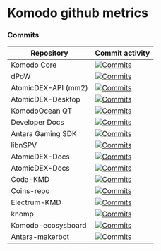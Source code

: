 # Komodo github metrics


### Commits

Repository | Commit activity 
-------------|------
Komodo Core | [![Commits](https://img.shields.io/github/commit-activity/y/komodoplatform/komodo)](https://github.com/KomodoPlatform/komodo/commits/dev)
dPoW | [![Commits](https://img.shields.io/github/commit-activity/y/jl777/supernet)](https://github.com/KomodoPlatform/dpow/commits/dev)
AtomicDEX-API (mm2) | [![Commits](https://img.shields.io/github/commit-activity/y/komodoplatform/atomicDEX-API)](https://github.com/KomodoPlatform/atomicDEX-API/commits/mm2)
AtomicDEX-Desktop | [![Commits](https://img.shields.io/github/commit-activity/y/komodoplatform/atomicDEX-QT)](https://github.com/KomodoPlatform/atomicDEX-QT/commits/master)
KomodoOcean QT| [![Commits](https://img.shields.io/github/commit-activity/y/DeckerSU/KomodoOcean)](https://github.com/DeckerSU/KomodoOcean/commits/master)
Developer Docs | [![Commits](https://img.shields.io/github/commit-activity/y/komodoplatform/developer-docs)](https://github.com/KomodoPlatform/atomicDEX-QT/commits/master)
Antara Gaming SDK | [![Commits](https://img.shields.io/github/commit-activity/y/komodoplatform/antara-gaming-sdk)](https://github.com/KomodoPlatform/antara-gaming-SDK/commits/master)
libnSPV | [![Commits](https://img.shields.io/github/commit-activity/y/komodoplatform/libnspv)](https://github.com/KomodoPlatform/libnspv/commits/master)
AtomicDEX-Docs | [![Commits](https://img.shields.io/github/commit-activity/y/komodoplatform/atomicDEX-docs)](https://github.com/KomodoPlatform/atomicdex-docs/commits/master)
AtomicDEX-Docs | [![Commits](https://img.shields.io/github/commit-activity/y/komodoplatform/trezor-firmware)](https://github.com/KomodoPlatform/trezor-firmware/commits/master)
Coda-KMD | [![Commits](https://img.shields.io/github/commit-activity/y/komodoplatform/coda)](https://github.com/KomodoPlatform/coda/commits/master)
Coins-repo | [![Commits](https://img.shields.io/github/commit-activity/y/komodoplatform/coins)](https://github.com/KomodoPlatform/coins/commits/master)
Electrum-KMD | [![Commits](https://img.shields.io/github/commit-activity/y/komodoplatform/electrum-komodo)](https://github.com/KomodoPlatform/electrum-komodo/commits/master)
knomp | [![Commits](https://img.shields.io/github/commit-activity/y/komodoplatform/knomp)](https://github.com/KomodoPlatform/knomp/commits/master)
Komodo-ecosysboard | [![Commits](https://img.shields.io/github/commit-activity/y/komodoplatform/komodo-ecosysboard)](https://github.com/KomodoPlatform/komodo-ecosysboard/commits/master)
Antara-makerbot | [![Commits](https://img.shields.io/github/commit-activity/y/komodoplatform/antara-makerbot)](https://github.com/KomodoPlatform/antara-makerbot/commits/master)

#
